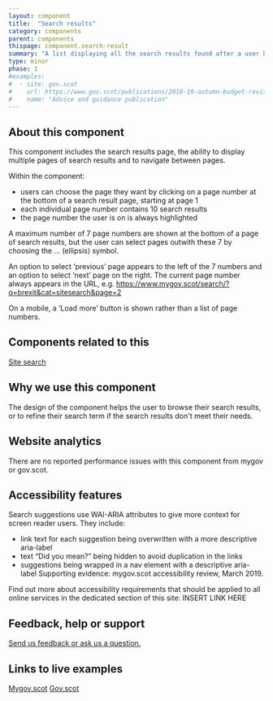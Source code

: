 ```yaml
---
layout: component
title:  "Search results"
category: components
parent: components
thispage: component.search-result
summary: "A list displaying all the search results found after a user has made a search."
type: minor
phase: 1
#examples:
#  - site: gov.scot
#    url: https://www.gov.scot/publications/2018-19-autumn-budget-revision-supporting-document/
#    name: "Advice and guidance publication"
---
```


## About this component

This component includes the search results page, the ability to display multiple pages of search results and to navigate between pages.

Within the component:

- users can choose the page they want by clicking on a page number at the bottom of a search result page, starting at page 1
- each individual page number contains 10 search results
- the page number the user is on is always highlighted

A maximum number of 7 page numbers are shown at the bottom of a page of search results, but the user can select pages outwith these 7 by choosing the … (ellipsis) symbol.

An option to select ‘previous’ page appears to the left of the 7 numbers and an option to select ‘next’ page on the right. The current page number always appears in the URL, e.g. https://www.mygov.scot/search/?q=brexit&cat=sitesearch&page=2

On a mobile, a ‘Load more’ button is shown rather than a list of page numbers.

## Components related to this

[Site search](https://designsystem.gov.scot/components/site-search/)

## Why we use this component

The design of the component helps the user to browse their search results, or to refine their search term if the search results don't meet their needs.

## Website analytics

There are no reported performance issues with this component from mygov or gov.scot.

## Accessibility features

Search suggestions use WAI-ARIA attributes to give more context for screen reader users. They include:  

*  link text for each suggestion being overwritten with a more descriptive aria-label
*  text “Did you mean?” being hidden to avoid duplication in the links
*  suggestions being wrapped in a nav element with a descriptive aria-label
Supporting evidence: mygov.scot accessibility review, March 2019.  

Find out more about accessibility requirements that should be applied to all online services in the dedicated section of this site: INSERT LINK HERE

## Feedback, help or support

[Send us feedback or ask us a question.](mailto:designsystem@gov.scot)  

## Links to live examples
[Mygov.scot](https://www.mygov.scot/search/?q=education&cat=sitesearch)
[Gov.scot](https://www.gov.scot/search/?q=publications)
